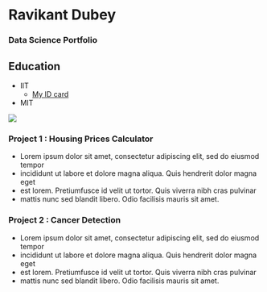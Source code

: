 # Ravikant Dubey
### Data Science Portfolio

## Education
- IIT
  * [My ID card](https://storage.googleapis.com/online-degree-app-production-documents/STUDENT_ID_CARDS/46a44017b2fd0bb1112f7c5d8d306782.pdf?Expires=1640266823&GoogleAccessId=production-document-storage-si%40online-degree-app.iam.gserviceaccount.com&Signature=kld%2FMx6Jt16t1vOXJ53UB%2BYqG%2F1Iv4IGYrebrfWqkHuHpAOXsHP8tkQFHZE%2FDB2MRw%2FDvVk983jrM%2BI2nNXP26UKjccy%2BpoKdX9MTuJCXSlaJYNRDli3ZQp6O4YttsGufslpnJcuPJyl9gql0R58Q2hfOgIvyT8G1yciHzqG9GK5%2BlCwJtqiPLiNx7rwb%2BwA2t5iLLGWHuHOKQ0RnXACPkTIla%2BnSv2560Pql8o%2Fez8bD2ChSJRmBhnxjEndwLnJQX6DeDf21wOBfGB%2FFSkvouRf%2F3MiSiMXNUOV3AWAjCd62dU%2Bzu%2B4TLK8ND2f2cKS0n5joTrQbtd%2FzIiNjPZPAA%3D%3D) 
- MIT

![](/images/img2)

### Project 1 : Housing Prices Calculator

- Lorem ipsum dolor sit amet, consectetur adipiscing elit, sed do eiusmod tempor
- incididunt ut labore et dolore magna aliqua. Quis hendrerit dolor magna eget 
- est lorem. Pretiumfusce id velit ut tortor. Quis viverra nibh cras pulvinar 
- mattis nunc sed blandit libero. Odio facilisis mauris sit amet.

### Project 2 : Cancer Detection

- Lorem ipsum dolor sit amet, consectetur adipiscing elit, sed do eiusmod tempor
- incididunt ut labore et dolore magna aliqua. Quis hendrerit dolor magna eget 
- est lorem. Pretiumfusce id velit ut tortor. Quis viverra nibh cras pulvinar 
- mattis nunc sed blandit libero. Odio facilisis mauris sit amet.
